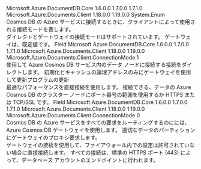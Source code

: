 <Type Name="ConnectionMode" FullName="Microsoft.Azure.Documents.Client.ConnectionMode">
  <TypeSignature Language="C#" Value="public enum ConnectionMode" />
  <TypeSignature Language="ILAsm" Value=".class public auto ansi sealed ConnectionMode extends System.Enum" />
  <TypeSignature Language="DocId" Value="T:Microsoft.Azure.Documents.Client.ConnectionMode" />
  <TypeSignature Language="VB.NET" Value="Public Enum ConnectionMode" />
  <TypeSignature Language="F#" Value="type ConnectionMode = " />
  <AssemblyInfo>
    <AssemblyName>Microsoft.Azure.DocumentDB.Core</AssemblyName>
    <AssemblyVersion>1.6.0.0</AssemblyVersion>
    <AssemblyVersion>1.7.0.0</AssemblyVersion>
    <AssemblyVersion>1.7.1.0</AssemblyVersion>
  </AssemblyInfo>
  <AssemblyInfo>
    <AssemblyName>Microsoft.Azure.Documents.Client</AssemblyName>
    <AssemblyVersion>1.18.0.0</AssemblyVersion>
    <AssemblyVersion>1.19.0.0</AssemblyVersion>
  </AssemblyInfo>
  <Base>
    <BaseTypeName>System.Enum</BaseTypeName>
  </Base>
  <Docs>
    <summary>
            Cosmos DB の Azure サービスに接続するときに、クライアントによって使用される接続モードを表します。
            </summary>
    <remarks>
            ダイレクトとゲートウェイの接続モードはサポートされています。 ゲートウェイは、既定値です。 
            </remarks>
    <altmember cref="T:Microsoft.Azure.Documents.Client.ConnectionPolicy" />
    <altmember cref="T:Microsoft.Azure.Documents.Client.Protocol" />
    <example>
      <code language="c#"><![CDATA[
            DocumentClient client = new DocumentClient(endpointUri, masterKey, new ConnectionPolicy { ConnectionMode = ConnectionMode.Direct });
            ]]></code>
    </example>
  </Docs>
  <Members>
    <Member MemberName="Direct">
      <MemberSignature Language="C#" Value="Direct" />
      <MemberSignature Language="ILAsm" Value=".field public static literal valuetype Microsoft.Azure.Documents.Client.ConnectionMode Direct = int32(1)" />
      <MemberSignature Language="DocId" Value="F:Microsoft.Azure.Documents.Client.ConnectionMode.Direct" />
      <MemberSignature Language="VB.NET" Value="Direct" />
      <MemberSignature Language="F#" Value="Direct = 1" Usage="Microsoft.Azure.Documents.Client.ConnectionMode.Direct" />
      <MemberType>Field</MemberType>
      <AssemblyInfo>
        <AssemblyName>Microsoft.Azure.DocumentDB.Core</AssemblyName>
        <AssemblyVersion>1.6.0.0</AssemblyVersion>
        <AssemblyVersion>1.7.0.0</AssemblyVersion>
        <AssemblyVersion>1.7.1.0</AssemblyVersion>
      </AssemblyInfo>
      <AssemblyInfo>
        <AssemblyName>Microsoft.Azure.Documents.Client</AssemblyName>
        <AssemblyVersion>1.18.0.0</AssemblyVersion>
        <AssemblyVersion>1.19.0.0</AssemblyVersion>
      </AssemblyInfo>
      <ReturnValue>
        <ReturnType>Microsoft.Azure.Documents.Client.ConnectionMode</ReturnType>
      </ReturnValue>
      <MemberValue>1</MemberValue>
      <Docs>
        <summary>
            使用して Azure Cosmos DB サービス内のデータ ノードに接続する接続をダイレクトします。 初期化とキャッシュの論理アドレスのみにゲートウェイを使用して更新プログラムの更新
            </summary>
        <remarks>
            最適なパフォーマンスを直接接続を使用します。 接続できる、データの Azure Cosmos DB のクラスター ノードにポート番号の範囲を使用するか HTTPS または TCP/SSL です。
            </remarks>
      </Docs>
    </Member>
    <Member MemberName="Gateway">
      <MemberSignature Language="C#" Value="Gateway" />
      <MemberSignature Language="ILAsm" Value=".field public static literal valuetype Microsoft.Azure.Documents.Client.ConnectionMode Gateway = int32(0)" />
      <MemberSignature Language="DocId" Value="F:Microsoft.Azure.Documents.Client.ConnectionMode.Gateway" />
      <MemberSignature Language="VB.NET" Value="Gateway" />
      <MemberSignature Language="F#" Value="Gateway = 0" Usage="Microsoft.Azure.Documents.Client.ConnectionMode.Gateway" />
      <MemberType>Field</MemberType>
      <AssemblyInfo>
        <AssemblyName>Microsoft.Azure.DocumentDB.Core</AssemblyName>
        <AssemblyVersion>1.6.0.0</AssemblyVersion>
        <AssemblyVersion>1.7.0.0</AssemblyVersion>
        <AssemblyVersion>1.7.1.0</AssemblyVersion>
      </AssemblyInfo>
      <AssemblyInfo>
        <AssemblyName>Microsoft.Azure.Documents.Client</AssemblyName>
        <AssemblyVersion>1.18.0.0</AssemblyVersion>
        <AssemblyVersion>1.19.0.0</AssemblyVersion>
      </AssemblyInfo>
      <ReturnValue>
        <ReturnType>Microsoft.Azure.Documents.Client.ConnectionMode</ReturnType>
      </ReturnValue>
      <MemberValue>0</MemberValue>
      <Docs>
        <summary>
            Cosmos DB の Azure サービスをすべての要求をルーティングするのにには、Azure Cosmos DB ゲートウェイを使用します。 適切なデータのパーティションにゲートウェイのプロキシ要求します。
            </summary>
        <remarks>
            ゲートウェイの接続を使用して、ファイアウォール内での設定は許可されていない場合に直接接続します。 すべての接続は、標準の HTTPS ポート (443) によって、データベース アカウントのエンドポイントに行われます。
            </remarks>
      </Docs>
    </Member>
  </Members>
</Type>